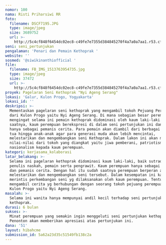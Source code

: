 ```yaml
---
nomor: 100
nama: Risti Priharsiwi RR
foto:
  filename: DSCF7195.JPG
  type: image/jpeg
  size: 3689752
  url: >-
    http://5c4cf848f6454dc02ec8-c49fe7e7355d384845270f4a7a0a7aa1.r53.cf2.rackcdn.com/89096f63-a727-49d3-8410-b558e4abd977/DSCF7195.JPG
seni: seni_pertunjukan
pengalaman: 'Penari dan Pemain Kethoprak '
website: ''
sosmed: '@siwikinanthiofficial '
file:
  filename: FB_IMG_1513763954735.jpg
  type: image/jpeg
  size: 37472
  url: >-
    http://5c4cf848f6454dc02ec8-c49fe7e7355d384845270f4a7a0a7aa1.r53.cf2.rackcdn.com/2c257adb-9237-4ce9-beef-0c00ab27e658/FB_IMG_1513763954735.jpg
proyek: Pagelaran Seni Kethoprak "Nyi Ageng Serang"
lokasi: 'Galur, Kulon Progo, Yogyakarta'
lokasi_id: ''
deskripsi: >-
  Mementaskan pagelaran seni kethoprak yang mengambil tokoh Pejuang Perempuan
  dari Kulon Progo yaitu Nyi Ageng Serang. Di mana sebagian besar perempuan
  mengingat selama ini pemain kethoprak didominasi oleh kaum laki-laki. Tiba
  saatnya, kaum perempuan berekspresi di dalam seni pertunjukan ini dan tidak
  hanya sebagai pemanis cerita. Para pemain akan diambil dari berbagai usia dari
  tua hingga anak-anak agar para generasi muda akan lebih mencintai,
  melestarikan dan mengembangkan seni Kethoprak. Dalam lakon ini akan menanamkan
  nilai-nilai dari tokoh yang diangkat yaitu jiwa pemberani, patriotisme dan
  nasionalism kepada kaum perempuan. 
kategori: kerjasama_kolaborasi
latar_belakang: >-
  Selama ini pagelaran kethoprak didominasi kaum laki-laki, baik sutradara,
  penulis naskah, pemain serta pengrawit. Kaum perempuan hanya sebagai sinden
  dan pemanis cerita. Dengan hal itu sudah saatnya perempuan berperan aktif ikut
  melestarikan dan mengembangkan seni tersebut. Dalam kesempatan ini kami
  merintis perkembangan seni yg dilaksanakan oleh kaum perempuan. Tentunya akan
  mengambil cerita yg berhubungan dengan seorang tokoh pejuang perempuan dari
  Kulon Progo yaitu Nyi Ageng Serang. 
masalah: >-
  Selama ini wanita hanya mempunyai andil kecil terhadap seni pertunjukan
  kethoprak. 
durasi: 6 bulan
sukses: >-
  Minat perempuan yang semakin ingin menggeluti seni pertunjukan kethoprak.
  Penonton akan memberikan apresiasi atas pertunjukan ini. 
dana: '51'
layout: hibahcme
submission_id: 5a62a23d35c51549fb138c2a
---
```


